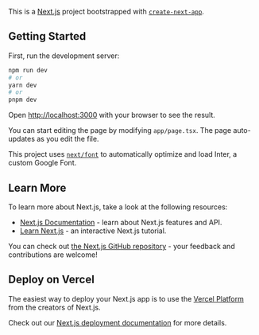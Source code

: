 This is a [Next.js](https://nextjs.org/) project bootstrapped with [`create-next-app`](https://github.com/vercel/next.js/tree/canary/packages/create-next-app).

## Getting Started

First, run the development server:

```bash
npm run dev
# or
yarn dev
# or
pnpm dev
```

Open [http://localhost:3000](http://localhost:3000) with your browser to see the result.

You can start editing the page by modifying `app/page.tsx`. The page auto-updates as you edit the file.

This project uses [`next/font`](https://nextjs.org/docs/basic-features/font-optimization) to automatically optimize and load Inter, a custom Google Font.

## Learn More

To learn more about Next.js, take a look at the following resources:

- [Next.js Documentation](https://nextjs.org/docs) - learn about Next.js features and API.
- [Learn Next.js](https://nextjs.org/learn) - an interactive Next.js tutorial.

You can check out [the Next.js GitHub repository](https://github.com/vercel/next.js/) - your feedback and contributions are welcome!

## Deploy on Vercel

The easiest way to deploy your Next.js app is to use the [Vercel Platform](https://vercel.com/new?utm_medium=default-template&filter=next.js&utm_source=create-next-app&utm_campaign=create-next-app-readme) from the creators of Next.js.

Check out our [Next.js deployment documentation](https://nextjs.org/docs/deployment) for more details.

<!--
https://stackoverflow.com/questions/75592894/react-query-call-only-when-submit-function-is-called
https://stackoverflow.com/questions/71905267/can-i-import-next-image-with-a-different-name
https://github.com/vercel/next.js/discussions/47583
https://codepen.io/ahopkins/pen/gPKzqY
https://codepen.io/lbnt/pen/jOPgrjV
https://blog.bitsrc.io/react-form-validation-5aa06193bec4 - handlecheckbx
https://www.youtube.com/watch?v=R_Pj593TH_Q - server actions
https://www.youtube.com/watch?v=NfVELsEZFsA&t=6592s - drizzle neon
https://www.youtube.com/watch?v=md65iBX5Gxg next auth nextjs
https://github.com/mehmetpekcan/nextjs-13-jwt-auth-example/blob/master/src/app/api/login/route.js - set cookie
-->
